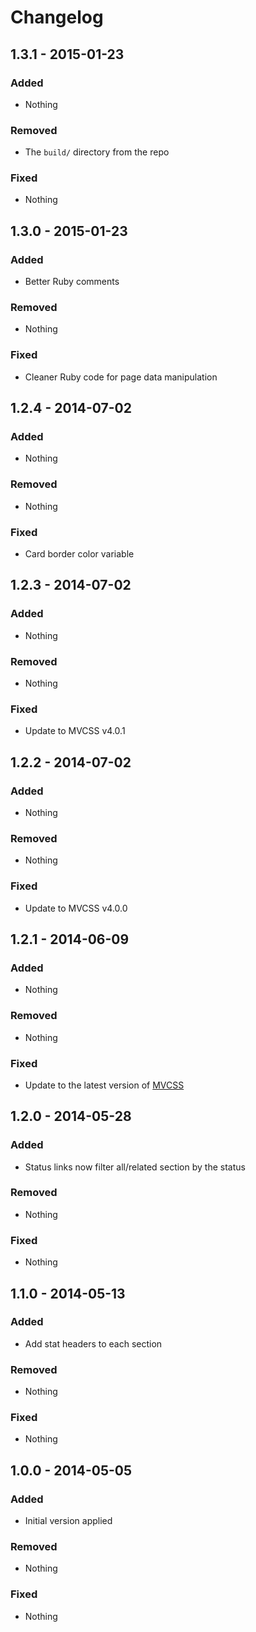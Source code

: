 Changelog
=========

1.3.1 - 2015-01-23
------------------

### Added

- Nothing

### Removed

- The `build/` directory from the repo

### Fixed

- Nothing

1.3.0 - 2015-01-23
------------------

### Added

- Better Ruby comments

### Removed

- Nothing

### Fixed

- Cleaner Ruby code for page data manipulation

1.2.4 - 2014-07-02
------------------

### Added

- Nothing

### Removed

- Nothing

### Fixed

- Card border color variable

1.2.3 - 2014-07-02
------------------

### Added

- Nothing

### Removed

- Nothing

### Fixed

- Update to MVCSS v4.0.1

1.2.2 - 2014-07-02
------------------

### Added

- Nothing

### Removed

- Nothing

### Fixed

- Update to MVCSS v4.0.0

1.2.1 - 2014-06-09
------------------

### Added

- Nothing

### Removed

- Nothing

### Fixed

- Update to the latest version of [MVCSS](http://mvcss.github.io/)

1.2.0 - 2014-05-28
------------------

### Added

- Status links now filter all/related section by the status

### Removed

- Nothing

### Fixed

- Nothing

1.1.0 - 2014-05-13
------------------

### Added

- Add stat headers to each section

### Removed

- Nothing

### Fixed

- Nothing

1.0.0 - 2014-05-05
------------------

### Added

- Initial version applied

### Removed

- Nothing

### Fixed

- Nothing
